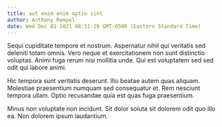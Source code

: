 ```yaml
---
title: aut enim enim optio sint
author: Anthony Rempel
date: Wed Dec 01 2021 08:51:29 GMT-0500 (Eastern Standard Time)
---
```

Sequi cupiditate tempore et nostrum. Aspernatur nihil qui veritatis sed deleniti totam omnis. Vero neque et exercitationem non sunt distinctio voluptas. Animi fuga rerum nisi mollitia unde. Qui est voluptatem sed sed odit qui labore animi.

 Hic tempora sunt veritatis deserunt. Illo beatae autem quas aliquam. Molestiae praesentium numquam sed consequatur et. Rem nesciunt tempora ullam. Optio recusandae quia est quas fuga praesentium.

 Minus non voluptate non incidunt. Sit dolor soluta sit dolorem odit quo illo ea. Non dolorem ipsum laudantium.